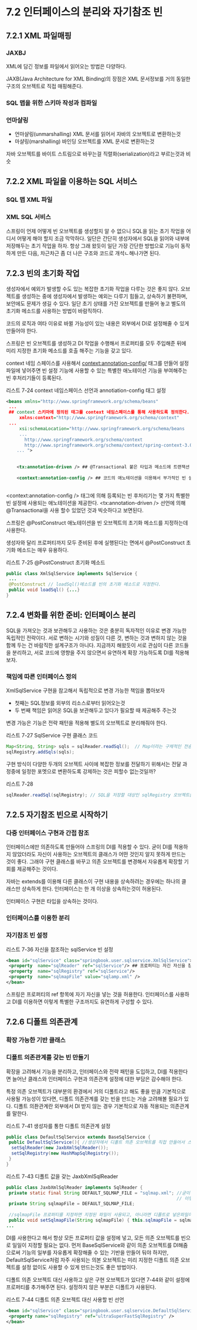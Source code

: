 # 7.2 인터페이스의 분리와 자기참조 빈
## 7.2.1 XML 파일매핑
### JAXBJ
XML에 담긴 정보를 파일에서 읽어오는 방법은 다양하다.

JAXB(Java Architecture for XML Binding)의 장점은 XML 문서정보를 거의 동일한 구조의 오브젝트로 직접 매핑해준다.

### SQL 맵을 위한 스키마 작성과 컴파일

### 언마샬링
* 언마샬링(unmarshalling) XML 문서를 읽어서 자바의 오브젝트로 변환하는것
* 마샬링(marshalling) 바인딩 오브젝트를 XML 문서로 변환하는것

자바 오브젝트를 바이트 스트림으로 바꾸는걸 직렬화(serialization)라고 부르는것과 비슷

## 7.2.2 XML 파일을 이용하는 SQL 서비스
### SQL 맵 XML 파일

### XML SQL 서비스
스프링이 언제 어떻게 빈 오브젝트를 생성할지 알 수 없으니 SQL을 읽는 초기 작업을 어디서 어떻게 해야 할지 조금 막막하다.
일단은 간단히 생성자에서 SQL을 읽어와 내부에 저장해두는 초기 작업을 하자.
항상 그래 왔듯이 일단 가장 간단한 방법으로 기능이 동작하게 만든 다음, 차근차근 좀 더 나은 구조와 코드로 개석ㄴ해나가면 된다.

## 7.2.3 빈의 초기화 작업
 생성자에서 예외가 발생할 수도 있는 복잡한 초기화 작업을 다루는 것은 좋지 않다.
오브젝트를 생성하는 중에 생성자에서 발생하는 예외는 다루기 힘들고, 상속하기 불편하며, 보안에도 문제가 생길 수 있다.
일단 초기 상태를 가진 오브젝트를 만들어 놓고 별도의 초기화 메소드를 사용하는 방법이 바람직하다.

코드의 로직과 여타 이유로 바뀔 가능성이 있는 내용은 외부에서 DI로 설정해줄 수 있게 만들어야 한다.

스프링은 빈 오브젝트를 생성하고 DI 작업을 수행해서 프로퍼티를 모두 주입해준 뒤에 미리 지정한 초기화 메소드를 호출 해주는 기능을 갖고 있다.
 
 context 네임 스페이스를 사용해서 <context:annotation-config/> 태그를 만들어 설정파일에 넣어주면 빈 설정 기능에 사용할 수 있는 특별한
 애노테이션 기능을 부여해주는 빈 후처리기들이 등록된다.
 
 리스트 7-24 context 네임스페이스 선언과 annotiation-config 태그 설정
 ```xml
 <beans xmlns="http://www.springframework.org/schema/beans"
  ...
  ## context 스키마에 정의된 태그를 context 네임스페이스를 통해 사용하도록 정의한다.
      xmlns:context="http://www.springframework.org/schema/context" 
  ...
      xsi:schemaLocation="http://www.springframework.org/schema/beans
      ...
        http://www.springframework.org/schema/context
        http://www.springframework.org/schema/context/spring-context-3.0.xsd
     ... ">
     
     
     <tx:annotation-driven /> ## @Transactional 붙은 타입과 메소드에 트랜잭션 부가기능을 담은 프록시를 추가하도록 만들어주는 후처리기 등록
     
     <context:annotation-config /> ## 코드의 애노테이션을 이용해서 부가적인 빈 설정 또는 초기화 작업을 해주는 후처리기 등록
           
 ```
 <context:annotation-config /> 태그에 의해 등록되는 빈 후처리기는 몇 가지 특별한 빈 설정에 사용되는 애노테이션을 제공한다.
 <tx:annotation-driven /> 선언에 의해 @Transactional을 사용 할수 있었던 것과 빅슷하다고 보면된다.
 
 스프링은 @PostConstruct 애노테이션을 빈 오브젝트의 초기화 메소드를 지정하는데 사용한다.
 
 생성자와 달리 프로퍼티까지 모두 준비된 후에 실행된다는 면에서 @PostConstruct 초기화 메소드는 매우 유용하다.
 
 리스트 7-25 @PostConstruct 초기화 메소드
 ```java
 public class XmlSqlService implements SqlService {
  ...
  @PostConstruct // loadSql()메소드를 빈의 초기화 메소드로 지정한다.
  public void loadSql() {...}
 }
 ```

## 7.2.4 변화를 위한 준비: 인터페이스 분리
SQL을 가져오는 것과 보관해두고 사용하는 것은 충분히 독자적인 이유로 변경 가능한 독립적인 전략이다.
서로 변하는 시기와 성질이 다른 것, 변하는 것과 변하지 않는 것을 함께 두는 건 바람직한 설계구조가 아니다.
지금까지 해왔듯이 서로 관심이 다른 코드들을 분리하고, 서로 코드에 영향을 주지 않으면서 유연하게 확장 가능하도록 DI를 적용해 보자.

### 책임에 따른 인터페이스 정의
XmlSqlService 구현을 참고해서 독립적으로 변경 가능한 책임을 뽑아보자
* 첫째는 SQL정보를 외부의 리소스로부터 읽어오는것
* 두 번째 책임은 읽어온 SQL을 보관해두고 있다가 필요할 때 제공해주 주는것

변경 가능은 기능은 전략 패턴을 적용해 별도의 오브젝트로 분리해줘야 한다.

리스트 7-27 SqlService 구현 클래스 코드
```java
Map<String, String> sqls = sqlReader.readSql();  // Map이라는 구체적인 전송타입을 강제하게 된다.
sqlRegistry.addSqls(sqls);
```
구현 방식이 다양한 두개의 오브젝트 사이에 복잡한 정보를 전달하기 위해서는 전달 과정중에 일정한 포멧으로 변환하도록
강제하는 것은 피할수 없는것일까?

리스트 7-28
```java
sqlReader.readSql(sqlRegistry); // SQL을 저장할 대상인 sqlRegistry 오브젝트를 전달한다.
```

## 7.2.5 자기참조 빈으로 시작하기
### 다중 인터페이스 구현과 간접 참조
인터페이스에만 의존하도록 만들어야 스프링의 DI를 적용할 수 있다.
굳이 DI를 적용하지 않았더라도 자신이 사용하는 오브젝트의 클래스가 어떤 것인지 알지 못하게 만드는 것이 좋다.
그래야 구현 클래스를 바꾸고 의존 오브젝트를 변경해서 자유롭게 확장할 기회를 제공해주는 것이다.

자바는 extends를 이용해 다른 클래스이 구현 내용을 상속하려는 경우에는 하나의 클래스만 상속하게 한다.
인터페이스는 한 개 이상을 상속하는것이 허용된다.

인터페이스 구현은 타입을 상속하는 것이다.

### 인터페이스를 이용한 분리

### 자기참조 빈 설정

리스트 7-36 자신을 참조하는 sqlService 빈 설정
```xml
<bean id="sqlService" class="springbook.user.sqlservice.XmlSqlService">
 <property  name="sqlReader" ref="sqlService"/> ## 프로퍼티는 자긴 자신을 참조 할 수 있다. 수정자 메소드로 주입만 가능하면 된다.
 <property  name="sqlRegistry" ref="sqlService"/>
 <property  name="sqlmapFile" value="sqlamp.xml" />
</bean> 
```

스프링은 프로퍼티의 ref 항목에 자기 자신을 넣는 것을 허용한다.
인터페이스를 사용하고 DI를 이용하면 이렇게 특별한 구조까지도 유연하게 구성할 수 있다.

## 7.2.6 디폴트 의존관계
### 확장 가능한 기반 클래스
### 디폴트 의존관계를 갖는 빈 만들기
 확장을 고려해서 기능을 분리하고, 인터페이스와 전략 패턴을 도입하고, DI를 적용한다면 늘어난 클래스와 인터페이스 구현과 의존관계
 설정에 대한 부담은 감수해야 한다.
 
 특정 의존 오브젝트가 대부분의 환경에서 거의 디폴트라고 해도 좋을 만큼 기본적으로 사용될 가능성이 있다면, 디폴트 의존관계를
 갖는 빈을 만드는 거슬 고려해볼 필요가 있다.
  디폴트 의좐관계란 외부에서 DI 받지 않는 경우 기본적으로 자동 적용되는 의존관계를 말한다.
  
  리스트 7-41 생성자를 통한 디폴트 의존관계 설정
  ```java
  public class DefaultSqlService extends BaseSqlService {
   public DefaultSqlService(){ //생성자에서 디폴트 의존 오브젝트를 직접 만들어서 스스로 DI 해준다.
    setSqlReader(new JaxbXmlSqlReader()); 
    setSqlRegistry(new HashMapSqlRegistry());
   }
  }
  ```
  
  리스트 7-43 디폴트 값을 갖는 JaxbXmlSqlReader
  ```java
  public class JaxbXmlSqlReader implements SqlReader {
   private static final String DEFAULT_SQLMAP_FILE = "sqlmap.xml"; //굳이 상수로 만들지 않고 바로 sqlmapFile의 값으로 넣어도 상관없지만
                                                                   // 이렇게 해주면 의도가 코드에 분명히 드러나고 코드도 폼이 난다.
   private String sqlmapFile = DEFAULT_SQLMAP_FILE;
   
   //sqlmapFile 프로퍼티를 지정하면 지정된 파일이 사용되고, 아니라면 디폴트로 넣은파일이 사용된다.
   public void setSqlmapFile(String sqlmapFile) { this.sqlmapFile = sqlmapFile; } 
 ...
 ```
 DI를 사용한다고 해서 항상 모든 프로퍼티 값을 설정에 넣고, 모든 의존 오브젝트를 빈으로 일일이 지정할 필요는 없다.
 먼저 BaseSqlService와 같이 의존 오브젝트를 DI해줌으로써 기능의 일부를 자유롭게 확장해줄 수 있는 기반을 만들어 둬야 하지만,
 DefaultSqlService처럼 자주 사용되는 의본 오브젝트는 미리 지정한 디폴트 의존 오브젝트를 설정 없이도 사용할 수 있게 만드는것도 좋은 방법이다.
 
 디폴트 의존 오브젝트 대신 사용하고 싶은 구현 오브젝트가 있다면 7-44와 같이 설정에 프로퍼티를 추가해주면 된다.
 설정하지 않은 부분은 디폴트가 사용된다.
 
 리스트 7-44 디폴트 의존 오브젝트 대신 사용할 빈 선언
 ```xml
 <bean id="sqlService" class="springbook.user.sqlservice.DefaultSqlService" >
  <property name="sqlRegistry" ref="ultraSuperFastSqlRegistry" />
</bean>  
 ```
